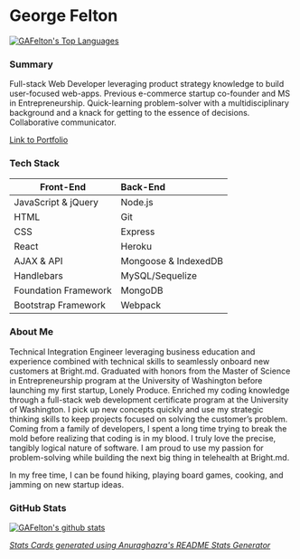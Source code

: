 # George Felton

[![GAFelton's Top Languages](https://github-readme-stats.vercel.app/api/top-langs/?username=GAFelton&layout=compact)](https://github.com/anuraghazra/github-readme-stats)

### Summary

Full-stack Web Developer leveraging product strategy knowledge to build user-focused web-apps. Previous e-commerce startup co-founder and MS in Entrepreneurship. Quick-learning problem-solver with a multidisciplinary background and a knack for getting to the essence of decisions. Collaborative communicator.

[Link to Portfolio](https://www.gfelton.com/)

### Tech Stack
| Front-End            | Back-End             |
| -------------------- | :------------------- |
| JavaScript & jQuery  | Node.js              |
| HTML                 | Git                  |
| CSS                  | Express              |
| React                | Heroku               |
| AJAX & API           | Mongoose & IndexedDB |
| Handlebars           | MySQL/Sequelize      |
| Foundation Framework | MongoDB              |
| Bootstrap Framework  | Webpack              |


### About Me
Technical Integration Engineer leveraging business education and experience combined with technical skills to seamlessly onboard new customers at Bright.md. Graduated with honors from the Master of Science in Entrepreneurship program at the University of Washington before launching my first startup, Lonely Produce. Enriched my coding knowledge through a full-stack web development certificate program at the University of Washington. I pick up new concepts quickly and use my strategic thinking skills to keep projects focused on solving the customer’s problem. Coming from a family of developers, I spent a long time trying to break the mold before realizing that coding is in my blood. I truly love the precise, tangibly logical nature of software. I am proud to use my passion for problem-solving while building the next big thing in telehealth at Bright.md. 

In my free time, I can be found hiking, playing board games, cooking, and jamming on new startup ideas.

### GitHub Stats

[![GAFelton's github stats](https://github-readme-stats.vercel.app/api?username=GAFelton&count_private=true&show_icons=true&theme=gruvbox)](https://github.com/anuraghazra/github-readme-stats)

*[Stats Cards generated using Anuraghazra's README Stats Generator](https://github.com/anuraghazra/github-readme-stats)*
